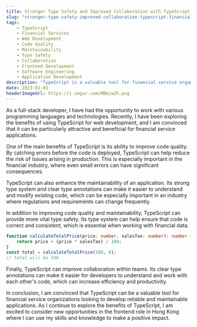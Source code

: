 ```yaml
---
title: Stronger Type Safety and Improved Collaboration with TypeScript in Financial Services
slug: "stronger-type-safety-improved-collaboration-typescript-financial-services"
tags:
    - TypeScript
    - Financial Services
    - Web Development
    - Code Quality
    - Maintainability
    - Type Safety
    - Collaboration
    - Frontend Development
    - Software Engineering
    - Application Development
description: "TypeScript is a valuable tool for financial service organizations looking to develop high-quality, maintainable applications. In this article, we examine the ways in which TypeScript can enhance collaboration, code correctness, and consistency within teams."
date: 2023-01-03
headerImageUrl: https://i.imgur.com/MBmjw2h.png
---
```


As a full-stack developer, I have had the opportunity to work with various programming languages and technologies. Recently, I have been exploring the benefits of using TypeScript for web development, and I am convinced that it can be particularly attractive and beneficial for financial service applications.

One of the main benefits of TypeScript is its ability to improve code quality. By catching errors before the code is deployed, TypeScript can help reduce the risk of issues arising in production. This is especially important in the financial industry, where even small errors can have significant consequences.

TypeScript can also enhance the maintainability of an application. Its strong type system and clear type annotations can make it easier to understand and modify existing code, which can be especially important in an industry where regulations and requirements can change frequently.

In addition to improving code quality and maintainability, TypeScript can provide more vital type safety. Its type system can help ensure that code is correct and consistent, which is essential when working with financial data.

```ts
function calculateTotalPrice(price: number, salesTax: number): number {
    return price + (price * salesTax) / 100;
}
const total = calculateTotalPrice(100, 8);
// total will be 108
```

Finally, TypeScript can improve collaboration within teams. Its clear type annotations can make it easier for developers to understand and work with each other's code, which can increase efficiency and productivity.

In conclusion, I am convinced that TypeScript can be a valuable tool for financial service organizations looking to develop reliable and maintainable applications. As I continue to explore the benefits of TypeScript, I am excited to consider new opportunities in the frontend role in Hong Kong where I can use my skills and knowledge to make a positive impact.